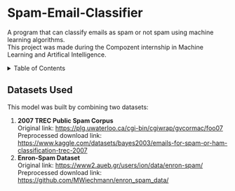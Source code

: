 # Spam-Email-Classifier
A program that can classify emails as spam or not spam using machine learning algorithms. </br>
This project was made during the Compozent internship in Machine Learning and Artifical Intelligence.

<!-- TABLE OF CONTENTS -->
<details>
  <summary>Table of Contents</summary>
  <ol>
    <li>
      <a href="#about-the-project">About The Project</a>
      <ul>
        <li><a href="#built-with">Built With</a></li>
      </ul>
    </li>
    <li>
      <a href="#getting-started">Getting Started</a>
      <ul>
        <li><a href="#prerequisites">Prerequisites</a></li>
        <li><a href="#installation">Installation</a></li>
      </ul>
    </li>
    <li><a href="#usage">Usage</a></li>
    <li><a href="#roadmap">Roadmap</a></li>
    <li><a href="#contributing">Contributing</a></li>
    <li><a href="#license">License</a></li>
    <li><a href="#contact">Contact</a></li>
    <li><a href="#acknowledgments">Acknowledgments</a></li>
  </ol>
</details>

## Datasets Used
This model was built by combining two datasets:
  1. <b>2007 TREC Public Spam Corpus</b> </br>
  Original link: https://plg.uwaterloo.ca/cgi-bin/cgiwrap/gvcormac/foo07 </br>
  Preprocessed download link: https://www.kaggle.com/datasets/bayes2003/emails-for-spam-or-ham-classification-trec-2007 </br>
  2. <b>Enron-Spam Dataset</b> </br>
  Original link: https://www2.aueb.gr/users/ion/data/enron-spam/ </br>
  Preprocessed download link: https://github.com/MWiechmann/enron_spam_data/ </br>
